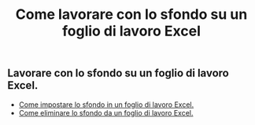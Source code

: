 ﻿---
title: Come lavorare con lo sfondo su un foglio di lavoro Excel
second_title: Aspose.Cells Cloud Documen
linktitle: Contesto
type: docs
url: /it/worksheets/background/
keywords: How to work with background on an Excel worksheet
description: Aspose.Cells Cloud REST API supporta l'utilizzo in background su un foglio di lavoro Excel. L'SDK supporta diversi linguaggi di sviluppo, tra cui Android, C#, Go, Java, NodeJS, Perl, PHP, Python, Ruby e Swift.
weight: 20
kwords: Excel, Office Cloud, REST API, Foglio di calcolo, PDF, CSV, Json, Markdown, Come lavorare con lo sfondo su un foglio di lavoro Excel
---
## Lavorare con lo sfondo su un foglio di lavoro Excel.

- [Come impostare lo sfondo in un foglio di lavoro Excel.](/cells/it/worksheets/background/add/) 
- [Come eliminare lo sfondo da un foglio di lavoro Excel.](/cells/it/worksheets/background/delete/) 


